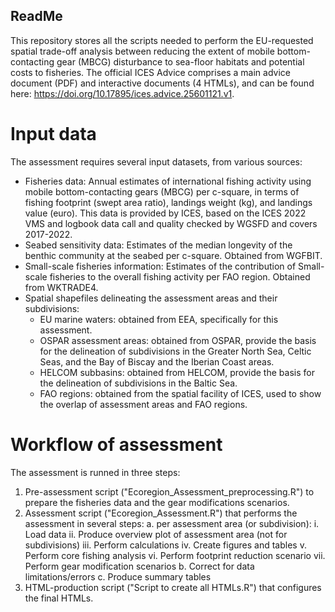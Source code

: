 ## ReadMe

This repository stores all the scripts needed to perform the EU-requested spatial trade-off analysis between reducing the extent of mobile bottom-contacting gear (MBCG) disturbance to sea-floor habitats and potential costs to fisheries.
The official ICES Advice comprises a main advice document (PDF) and interactive documents (4 HTMLs), and can be found here: https://doi.org/10.17895/ices.advice.25601121.v1.

# Input data
The assessment requires several input datasets, from various sources:
 * Fisheries data: Annual estimates of international fishing activity using mobile bottom-contacting gears (MBCG) per c-square, in terms of fishing footprint (swept area ratio), landings weight (kg), and landings value (euro). This data is provided by ICES, based on the ICES 2022 VMS and logbook data call and quality checked by WGSFD and covers 2017-2022.
 * Seabed sensitivity data: Estimates of the median longevity of the benthic community at the seabed per c-square. Obtained from WGFBIT.
 * Small-scale fisheries information: Estimates of the contribution of Small-scale fisheries to the overall fishing activity per FAO region. Obtained from WKTRADE4.
 * Spatial shapefiles delineating the assessment areas and their subdivisions:
	- EU marine waters: obtained from EEA, specifically for this assessment.
	- OSPAR assessment areas: obtained from OSPAR, provide the basis for the delineation of subdivisions in the Greater North Sea, Celtic Seas, and the Bay of Biscay and the Iberian Coast areas.
	- HELCOM subbasins: obtained from HELCOM, provide the basis for the delineation of subdivisions in the Baltic Sea.
	- FAO regions: obtained from the spatial facility of ICES, used to show the overlap of assessment areas and FAO regions.

# Workflow of assessment
The assessment is runned in three steps:
 1. Pre-assessment script ("Ecoregion_Assessment_preprocessing.R") to prepare the fisheries data and the gear modifications scenarios. 
 2. Assessment script ("Ecoregion_Assessment.R") that performs the assessment in several steps: 
	a. per assessment area (or subdivision):
		i. Load data
		ii. Produce overview plot of assessment area (not for subdivisions)
		iii. Perform calculations
		iv. Create figures and tables
		v. Perform core fishing analysis
		vi. Perform footprint reduction scenario
		vii. Perform gear modification scenarios
	b. Correct for data limitations/errors
	c. Produce summary tables
 3. HTML-production script ("Script to create all HTMLs.R") that configures the final HTMLs. 

